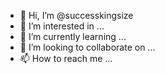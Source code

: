 - 👋 Hi, I’m @successkingsize
- 👀 I’m interested in ...
- 🌱 I’m currently learning ...
- 💞️ I’m looking to collaborate on ...
- 📫 How to reach me ...

<!---
successkingsize/successkingsize is a ✨ special ✨ repository because its `README.md` (this file) appears on your GitHub profile.
You can click the Preview link to take a look at your changes.
--->

